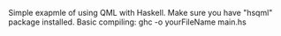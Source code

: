 Simple exapmle of using QML with Haskell. Make sure you have "hsqml" package installed.
Basic compiling: ghc -o yourFileName main.hs
